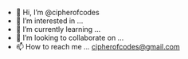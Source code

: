 - 👋 Hi, I’m @cipherofcodes
- 👀 I’m interested in ...
- 🌱 I’m currently learning ...
- 💞️ I’m looking to collaborate on ...
- 📫 How to reach me ... cipherofcodes@gmail.com

<!---
cipherofcodes/cipherofcodes is a ✨ special ✨ repository because its `README.md` (this file) appears on your GitHub profile.
You can click the Preview link to take a look at your changes.
--->
